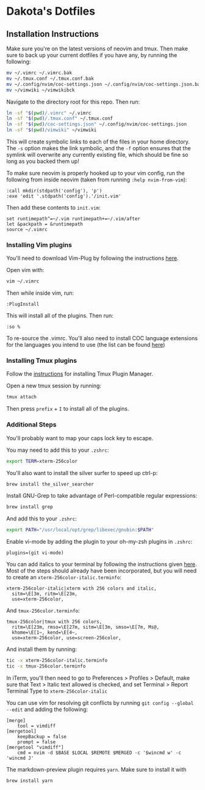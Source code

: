 # Dakota's Dotfiles

## Installation Instructions

Make sure you're on the latest versions of neovim and tmux. Then make sure to
back up your current dotfiles if you have any, by running the following:

```bash
mv ~/.vimrc ~/.vimrc.bak
mv ~/.tmux.conf ~/.tmux.conf.bak
mv ~/.config/nvim/coc-settings.json ~/.config/nvim/coc-settings.json.bak
mv ~/vimwiki ~/vimwikibck
```

Navigate to the directory root for this repo. Then run:

```bash
ln -sf "$(pwd)/.vimrc" ~/.vimrc
ln -sf "$(pwd)/.tmux.conf" ~/.tmux.conf
ln -sf "$(pwd)/coc-settings.json" ~/.config/nvim/coc-settings.json
ln -sf "$(pwd)/vimwiki" ~/vimwiki
```

This will create symbolic links to each of the files in your home directory. The
`-s` option makes the link symbolic, and the `-f` option ensures that the
symlink will overwrite any currently existing file, which should be fine so long
as you backed them up!

To make sure neovim is properly hooked up to your vim config, run the following
from inside neovim (taken from running `:help nvim-from-vim`):

```vim
:call mkdir(stdpath('config'), 'p')
:exe 'edit '.stdpath('config').'/init.vim'
```

Then add these contents to `init.vim`:

```vim
set runtimepath^=~/.vim runtimepath+=~/.vim/after
let &packpath = &runtimepath
source ~/.vimrc
```

### Installing Vim plugins

You'll need to download Vim-Plug by following the instructions
[here](https://github.com/junegunn/vim-plug).

Open vim with:

```bash
vim ~/.vimrc
```

Then while inside vim, run:

```vim
:PlugInstall
```

This will install all of the plugins. Then run:

```vim
:so %
```

To re-source the .vimrc. You'll also need to install COC language extensions for
the languages you intend to use (the list can be found
[here](https://github.com/neoclide/coc.nvim/wiki/Using-coc-extensions#implemented-coc-extensions))

### Installing Tmux plugins

Follow the [instructions](ihttps://github.com/tmux-plugins/tpm) for installing
Tmux Plugin Manager.

Open a new tmux session by running:

```bash
tmux attach
```

Then press `prefix` + `I` to install all of the plugins.

### Additional Steps

You'll probably want to map your caps lock key to escape.

You may need to add this to your `.zshrc`:

```bash
export TERM=xterm-256color
```

You'll also want to install the silver surfer to speed up ctrl-p:

```bash
brew install the_silver_searcher
```

Install GNU-Grep to take advantage of Perl-compatible regular expressions:

```bash
brew install grep
```

And add this to your `.zshrc`:

```bash
export PATH="/usr/local/opt/grep/libexec/gnubin:$PATH"
```

Enable vi-mode by adding the plugin to your oh-my-zsh plugins in `.zshrc`:

```
plugins=(git vi-mode)
```

You can add italics to your terminal by following the instructions given
[here](https://medium.com/@dubistkomisch/how-to-actually-get-italics-and-true-colour-to-work-in-iterm-tmux-vim-9ebe55ebc2be).
Most of the steps should already have been incorporated, but you will need to
create an `xterm-256color-italic.terminfo`:

```
xterm-256color-italic|xterm with 256 colors and italic,
  sitm=\E[3m, ritm=\E[23m,
  use=xterm-256color,
```

And `tmux-256color.terminfo`:

```
tmux-256color|tmux with 256 colors,
  ritm=\E[23m, rmso=\E[27m, sitm=\E[3m, smso=\E[7m, Ms@,
  khome=\E[1~, kend=\E[4~,
  use=xterm-256color, use=screen-256color,
```

And install them by running:

```bash
tic -x xterm-256color-italic.terminfo
tic -x tmux-256color.terminfo
```

In iTerm, you'll then need to go to Preferences > Profiles > Default, make sure
that Text > Italic text allowed is checked, and set Terminal > Report Terminal
Type to `xterm-256color-italic`

You can use vim for resolving git conflicts by running
`git config --global --edit` and adding the following:

```gitconfig
[merge]
    tool = vimdiff
[mergetool]
    keepBackup = false
    prompt = false
[mergetool "vimdiff"]
    cmd = nvim -d $BASE $LOCAL $REMOTE $MERGED -c '$wincmd w' -c 'wincmd J'
```

The markdown-preview plugin requires `yarn`. Make sure to install it with

```sh
brew install yarn
```
